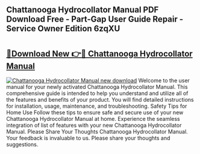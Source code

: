 ## Chattanooga Hydrocollator Manual PDF Download Free - Part-Gap User Guide Repair - Service Owner Edition 6zqXU

# <h2><a href="http://bc25464.oget.top/?id=Chattanooga+Hydrocollator+Manual">🔗Download New 👉🔴 Chattanooga Hydrocollator Manual</a></h2>

[![Chattanooga Hydrocollator Manual new download](https://i.imgur.com/5g1atiW.png)](http://bc25464.oget.top/?id=Chattanooga+Hydrocollator+Manual)
Welcome to the user manual for your newly activated Chattanooga Hydrocollator Manual. This comprehensive guide is intended to help you understand and utilize all of the features and benefits of your product. You will find detailed instructions for installation, usage, maintenance, and troubleshooting. Safety Tips for Home Use Follow these tips to ensure safe and secure use of your new Chattanooga Hydrocollator Manual at home. Experience the seamless integration of list of features with your new Chattanooga Hydrocollator Manual. Please Share Your Thoughts Chattanooga Hydrocollator Manual. Your feedback is invaluable to us. Please share your thoughts and suggestions.
